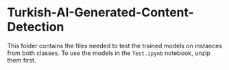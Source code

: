 # Turkish-AI-Generated-Content-Detection

This folder contains the files needed to test the trained models on instances from both classes.
To use the models in the `Test.ipynb` notebook, unzip them first.